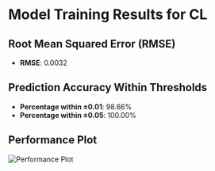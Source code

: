 # Model Training Results for CL

## Root Mean Squared Error (RMSE)
- **RMSE**: 0.0032

## Prediction Accuracy Within Thresholds
- **Percentage within ±0.01**: 98.66%
- **Percentage within ±0.05**: 100.00%

## Performance Plot
![Performance Plot](../imgs/CL.png)
